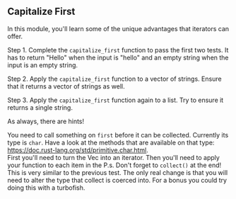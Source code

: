 ## Capitalize First

In this module, you'll learn some of the unique advantages that iterators can offer.

Step 1. Complete the `capitalize_first` function to pass the first two tests. It has to return "Hello" when the input is "hello" and an empty string when the input is an empty string.

Step 2. Apply the `capitalize_first` function to a vector of strings.
Ensure that it returns a vector of strings as well.

Step 3. Apply the `capitalize_first` function again to a list.
Try to ensure it returns a single string.

As always, there are hints!

<div class="hint">
You need to call something on <code>first</code> before it can be collected.
Currently its type is <code>char</code>. Have a look at the methods that are available on that type:
<a href="https://doc.rust-lang.org/std/primitive.char.html">https://doc.rust-lang.org/std/primitive.char.html</a>.</div>

<div class="hint">First you'll need to turn the Vec into an iterator.
Then you'll need to apply your function to each item in the <vector></vector>
P.s. Don't forget to <code>collect()</code> at the end!</div>

<div class="hint">This is very similar to the previous test. The only real change is that you will need to
alter the type that collect is coerced into. For a bonus you could try doing this with a
turbofish.</div>